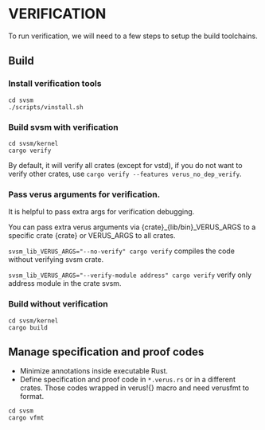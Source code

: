 VERIFICATION
=======

To run verification, we will need to a few steps to setup the build toolchains.


## Build

### Install verification tools

```
cd svsm
./scripts/vinstall.sh
```

### Build svsm with verification

```
cd svsm/kernel
cargo verify
```

By default, it will verify all crates (except for vstd), if you do not want to
verify other crates, use `cargo verify --features verus_no_dep_verify`.


### Pass verus arguments for verification.

It is helpful to pass extra args for verification debugging.

You can pass extra verus arguments via {crate}_{lib/bin}_VERUS_ARGS to a specific crate
{crate} or VERUS_ARGS to all crates.

`svsm_lib_VERUS_ARGS="--no-verify" cargo verify` compiles the code without verifying
svsm crate.

`svsm_lib_VERUS_ARGS="--verify-module address" cargo verify` verify only address
module in the crate svsm.



### Build without verification

```
cd svsm/kernel
cargo build
```

## Manage specification and proof codes

* Minimize annotations inside executable Rust.
* Define specification and proof code in `*.verus.rs` or in a different crates. Those codes wrapped in verus!{} macro and need verusfmt to format.

```
cd svsm
cargo vfmt
```
